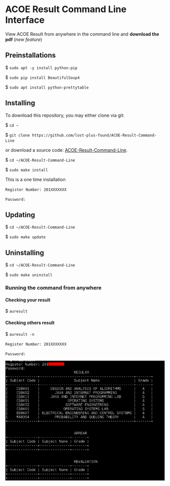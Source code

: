 # ACOE Result Command Line Interface
View ACOE Result from anywhere in the command line and <b>download the pdf</b> (<i>new feature</i>)

## Preinstallations

$ `sudo apt -y install python-pip`

$ `sudo pip install BeautifulSoup4`

$ `sudo apt install python-prettytable`

## Installing

To download this repository, you may either clone via git:

$ `cd ~`

$ `git clone https://github.com/lost-plus-found/ACOE-Result-Command-Line`

or download a source code: [ACOE-Result-Command-Line](https://github.com/lost-plus-found/ACOE-Result-Command-Line/archive/master.zip).

$ `cd ~/ACOE-Result-Command-Line`

$ `sudo make install`

This is a one time installation

`Register Number: 201XXXXXXX`

`Password: `

## Updating

$ `cd ~/ACOE-Result-Command-Line`

$ `sudo make update`

## Uninstalling

$ `cd ~/ACOE-Result-Command-Line`

$ `sudo make uninstall`

### Running the command from anywhere

#### Checking your result

$ `auresult`

#### Checking others result

$ `auresult -n`

`Register Number: 201XXXXXXX`

`Password: `

![Screenshot](./assets/SS.png "Screenshot 1")
